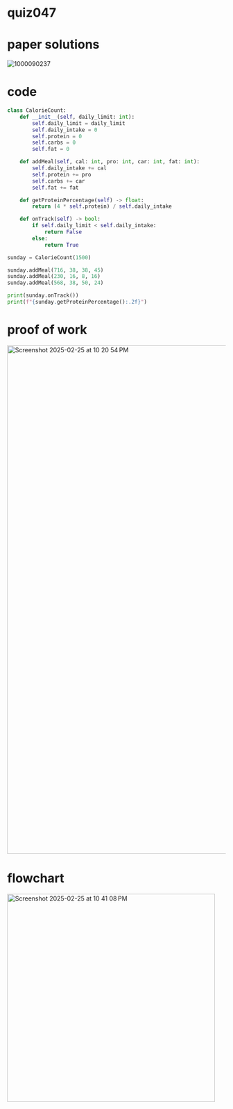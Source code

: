 # quiz047

# paper solutions
![1000090237](https://github.com/user-attachments/assets/ac99e73e-00ab-45b1-a497-6682a7b49b4f)

# code
```.py
class CalorieCount:
    def __init__(self, daily_limit: int):
        self.daily_limit = daily_limit
        self.daily_intake = 0
        self.protein = 0
        self.carbs = 0
        self.fat = 0

    def addMeal(self, cal: int, pro: int, car: int, fat: int):
        self.daily_intake += cal
        self.protein += pro
        self.carbs += car
        self.fat += fat

    def getProteinPercentage(self) -> float:
        return (4 * self.protein) / self.daily_intake

    def onTrack(self) -> bool:
        if self.daily_limit < self.daily_intake:
            return False
        else:
            return True

sunday = CalorieCount(1500)

sunday.addMeal(716, 38, 38, 45)
sunday.addMeal(230, 16, 8, 16)
sunday.addMeal(568, 38, 50, 24)

print(sunday.onTrack())
print(f"{sunday.getProteinPercentage():.2f}")
```
# proof of work
<img width="1171" alt="Screenshot 2025-02-25 at 10 20 54 PM" src="https://github.com/user-attachments/assets/590abc7b-335f-4dc8-a3b7-11ca9ecf4ebf" />

# flowchart
<img width="479" alt="Screenshot 2025-02-25 at 10 41 08 PM" src="https://github.com/user-attachments/assets/00b88a4b-6ac7-4494-9ec3-90e469daab9f" />
